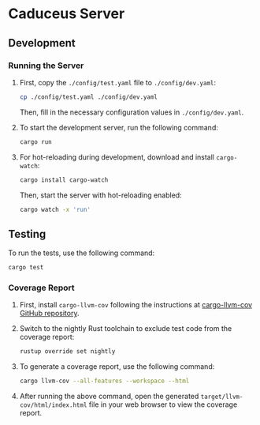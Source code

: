# Caduceus Server

## Development

### Running the Server

1. First, copy the `./config/test.yaml` file to `./config/dev.yaml`:

   ```bash
   cp ./config/test.yaml ./config/dev.yaml
   ```

   Then, fill in the necessary configuration values in `./config/dev.yaml`.

2. To start the development server, run the following command:

   ```bash
   cargo run
   ```

3. For hot-reloading during development, download and install `cargo-watch`:

   ```bash
   cargo install cargo-watch
   ```

   Then, start the server with hot-reloading enabled:

   ```bash
   cargo watch -x 'run'
   ```

## Testing

To run the tests, use the following command:

```bash
cargo test
```

### Coverage Report

1. First, install `cargo-llvm-cov` following the instructions at [cargo-llvm-cov GitHub repository](https://github.com/taiki-e/cargo-llvm-cov?tab=readme-ov-file#from-source).

2. Switch to the nightly Rust toolchain to exclude test code from the coverage report:

   ```bash
   rustup override set nightly
   ```

3. To generate a coverage report, use the following command:

   ```bash
   cargo llvm-cov --all-features --workspace --html
   ```

4. After running the above command, open the generated `target/llvm-cov/html/index.html` file in your web browser to view the coverage report.
